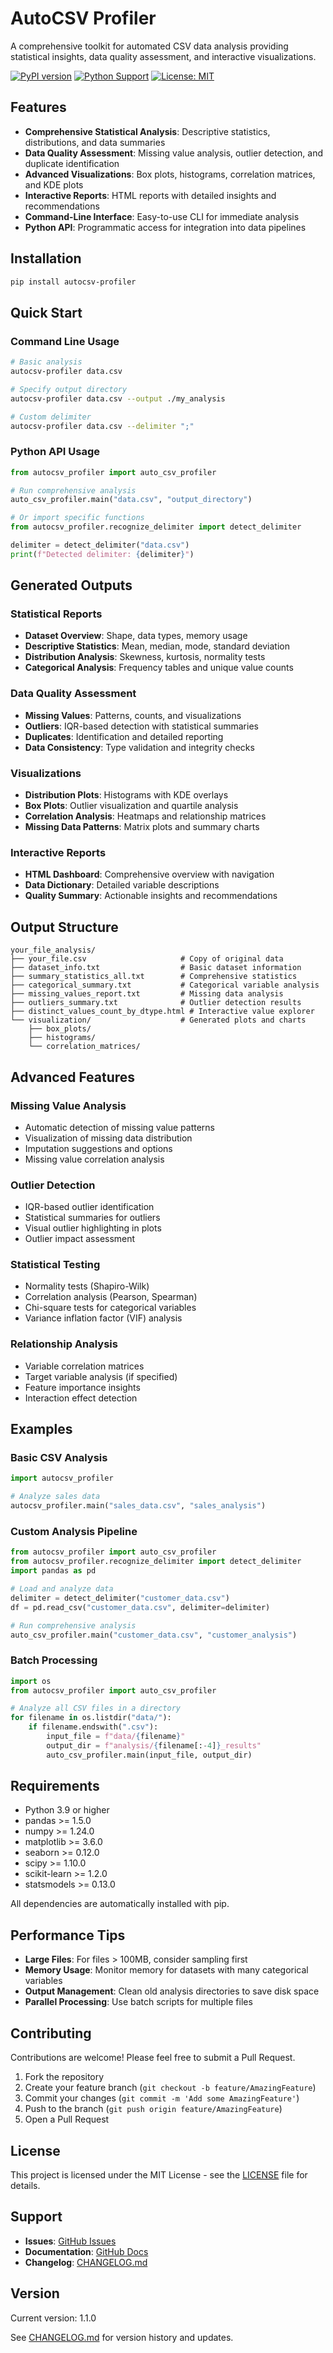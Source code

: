 # AutoCSV Profiler

A comprehensive toolkit for automated CSV data analysis providing statistical insights, data quality assessment, and interactive visualizations.

[![PyPI version](https://badge.fury.io/py/autocsv-profiler.svg)](https://badge.fury.io/py/autocsv-profiler)
[![Python Support](https://img.shields.io/pypi/pyversions/autocsv-profiler.svg)](https://pypi.org/project/autocsv-profiler/)
[![License: MIT](https://img.shields.io/badge/License-MIT-yellow.svg)](https://opensource.org/licenses/MIT)

## Features

- **Comprehensive Statistical Analysis**: Descriptive statistics, distributions, and data summaries
- **Data Quality Assessment**: Missing value analysis, outlier detection, and duplicate identification
- **Advanced Visualizations**: Box plots, histograms, correlation matrices, and KDE plots
- **Interactive Reports**: HTML reports with detailed insights and recommendations
- **Command-Line Interface**: Easy-to-use CLI for immediate analysis
- **Python API**: Programmatic access for integration into data pipelines

## Installation

```bash
pip install autocsv-profiler
```

## Quick Start

### Command Line Usage

```bash
# Basic analysis
autocsv-profiler data.csv

# Specify output directory
autocsv-profiler data.csv --output ./my_analysis

# Custom delimiter
autocsv-profiler data.csv --delimiter ";"
```

### Python API Usage

```python
from autocsv_profiler import auto_csv_profiler

# Run comprehensive analysis
auto_csv_profiler.main("data.csv", "output_directory")

# Or import specific functions
from autocsv_profiler.recognize_delimiter import detect_delimiter

delimiter = detect_delimiter("data.csv")
print(f"Detected delimiter: {delimiter}")
```

## Generated Outputs

### Statistical Reports
- **Dataset Overview**: Shape, data types, memory usage
- **Descriptive Statistics**: Mean, median, mode, standard deviation
- **Distribution Analysis**: Skewness, kurtosis, normality tests
- **Categorical Analysis**: Frequency tables and unique value counts

### Data Quality Assessment
- **Missing Values**: Patterns, counts, and visualizations
- **Outliers**: IQR-based detection with statistical summaries
- **Duplicates**: Identification and detailed reporting
- **Data Consistency**: Type validation and integrity checks

### Visualizations
- **Distribution Plots**: Histograms with KDE overlays
- **Box Plots**: Outlier visualization and quartile analysis
- **Correlation Analysis**: Heatmaps and relationship matrices
- **Missing Data Patterns**: Matrix plots and summary charts

### Interactive Reports
- **HTML Dashboard**: Comprehensive overview with navigation
- **Data Dictionary**: Detailed variable descriptions
- **Quality Summary**: Actionable insights and recommendations

## Output Structure

```
your_file_analysis/
├── your_file.csv                     # Copy of original data
├── dataset_info.txt                  # Basic dataset information
├── summary_statistics_all.txt        # Comprehensive statistics
├── categorical_summary.txt           # Categorical variable analysis
├── missing_values_report.txt         # Missing data analysis
├── outliers_summary.txt              # Outlier detection results
├── distinct_values_count_by_dtype.html # Interactive value explorer
└── visualization/                    # Generated plots and charts
    ├── box_plots/
    ├── histograms/
    └── correlation_matrices/
```

## Advanced Features

### Missing Value Analysis
- Automatic detection of missing value patterns
- Visualization of missing data distribution
- Imputation suggestions and options
- Missing value correlation analysis

### Outlier Detection
- IQR-based outlier identification
- Statistical summaries for outliers
- Visual outlier highlighting in plots
- Outlier impact assessment

### Statistical Testing
- Normality tests (Shapiro-Wilk)
- Correlation analysis (Pearson, Spearman)
- Chi-square tests for categorical variables
- Variance inflation factor (VIF) analysis

### Relationship Analysis
- Variable correlation matrices
- Target variable analysis (if specified)
- Feature importance insights
- Interaction effect detection

## Examples

### Basic CSV Analysis
```python
import autocsv_profiler

# Analyze sales data
autocsv_profiler.main("sales_data.csv", "sales_analysis")
```

### Custom Analysis Pipeline
```python
from autocsv_profiler import auto_csv_profiler
from autocsv_profiler.recognize_delimiter import detect_delimiter
import pandas as pd

# Load and analyze data
delimiter = detect_delimiter("customer_data.csv")
df = pd.read_csv("customer_data.csv", delimiter=delimiter)

# Run comprehensive analysis
auto_csv_profiler.main("customer_data.csv", "customer_analysis")
```

### Batch Processing
```python
import os
from autocsv_profiler import auto_csv_profiler

# Analyze all CSV files in a directory
for filename in os.listdir("data/"):
    if filename.endswith(".csv"):
        input_file = f"data/{filename}"
        output_dir = f"analysis/{filename[:-4]}_results"
        auto_csv_profiler.main(input_file, output_dir)
```

## Requirements

- Python 3.9 or higher
- pandas >= 1.5.0
- numpy >= 1.24.0
- matplotlib >= 3.6.0
- seaborn >= 0.12.0
- scipy >= 1.10.0
- scikit-learn >= 1.2.0
- statsmodels >= 0.13.0

All dependencies are automatically installed with pip.

## Performance Tips

- **Large Files**: For files > 100MB, consider sampling first
- **Memory Usage**: Monitor memory for datasets with many categorical variables
- **Output Management**: Clean old analysis directories to save disk space
- **Parallel Processing**: Use batch scripts for multiple files

## Contributing

Contributions are welcome! Please feel free to submit a Pull Request.

1. Fork the repository
2. Create your feature branch (`git checkout -b feature/AmazingFeature`)
3. Commit your changes (`git commit -m 'Add some AmazingFeature'`)
4. Push to the branch (`git push origin feature/AmazingFeature`)
5. Open a Pull Request

## License

This project is licensed under the MIT License - see the [LICENSE](LICENSE) file for details.

## Support

- **Issues**: [GitHub Issues](https://github.com/dhaneshbb/AutoCSV-Profiler-Suite/issues)
- **Documentation**: [GitHub Docs](https://github.com/dhaneshbb/AutoCSV-Profiler-Suite/tree/main/docs)
- **Changelog**: [CHANGELOG.md](CHANGELOG.md)

## Version

Current version: 1.1.0


See [CHANGELOG.md](CHANGELOG.md) for version history and updates.
